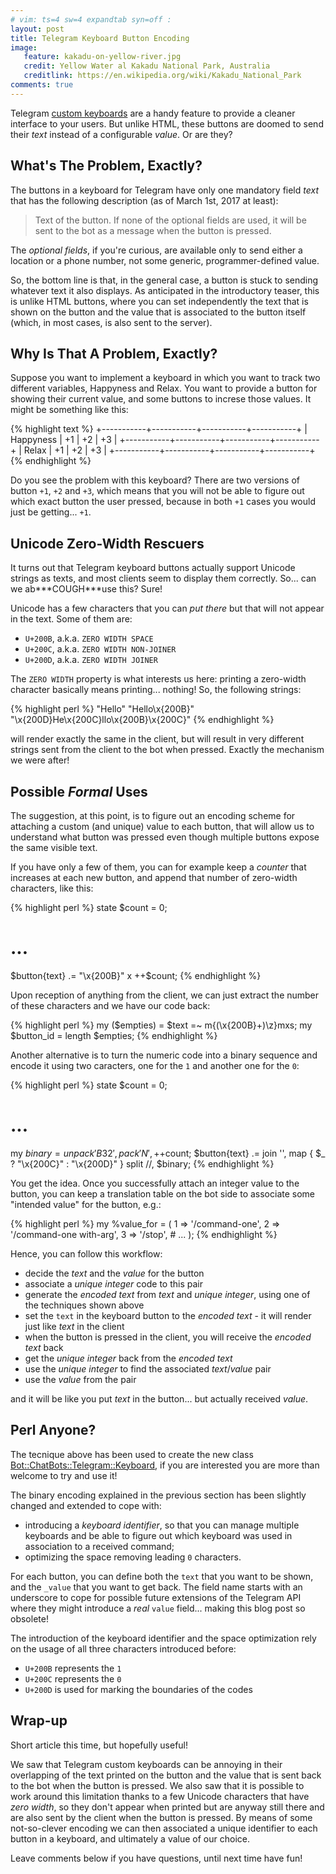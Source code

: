```yaml
---
# vim: ts=4 sw=4 expandtab syn=off :
layout: post
title: Telegram Keyboard Button Encoding
image:
   feature: kakadu-on-yellow-river.jpg
   credit: Yellow Water al Kakadu National Park, Australia
   creditlink: https://en.wikipedia.org/wiki/Kakadu_National_Park
comments: true
---
```


Telegram [custom keyboards][] are a handy feature to provide a cleaner
interface to your users. But unlike HTML, these buttons are doomed to
send their *text* instead of a configurable *value*. Or are they?

## What's The Problem, Exactly?

The buttons in a keyboard for Telegram have only one mandatory field
*text* that has the following description (as of March 1st, 2017 at
least):

> Text of the button. If none of the optional fields are used, it will be
> sent to the bot as a message when the button is pressed.

The *optional fields*, if you're curious, are available only to send
either a location or a phone number, not some generic, programmer-defined
value.

So, the bottom line is that, in the general case, a button is stuck to
sending whatever text it also displays. As anticipated in the introductory
teaser, this is unlike HTML buttons, where you can set independently the
text that is shown on the button and the value that is associated to the
button itself (which, in most cases, is also sent to the server).

## Why Is That A Problem, Exactly?

Suppose you want to implement a keyboard in which you want to track two
different variables, Happyness and Relax. You want to provide a button for
showing their current value, and some buttons to increse those values. It
might be something like this:

{% highlight text %}
+-----------+-----------+-----------+-----------+
| Happyness |    +1     |    +2     |    +3     |
+-----------+-----------+-----------+-----------+
|   Relax   |    +1     |    +2     |    +3     |
+-----------+-----------+-----------+-----------+
{% endhighlight %}

Do you see the problem with this keyboard? There are two versions of
button `+1`, `+2` and `+3`, which means that you will not be able to
figure out which exact button the user pressed, because in both `+1` cases
you would just be getting... `+1`.

## Unicode Zero-Width Rescuers

It turns out that Telegram keyboard buttons actually support Unicode
strings as texts, and most clients seem to display them correctly. So...
can we ab**\*COUGH\***use this? Sure!

Unicode has a few characters that you can *put there* but that will not
appear in the text. Some of them are:

- `U+200B`, a.k.a. `ZERO WIDTH SPACE`
- `U+200C`, a.k.a. `ZERO WIDTH NON-JOINER`
- `U+200D`, a.k.a. `ZERO WIDTH JOINER`

The `ZERO WIDTH` property is what interests us here: printing a zero-width
character basically means printing... nothing! So, the following strings:

{% highlight perl %}
"Hello"
"Hello\x{200B}"
"\x{200D}He\x{200C}llo\x{200B}\x{200C}"
{% endhighlight %}

will render exactly the same in the client, but will result in very
different strings sent from the client to the bot when pressed. Exactly
the mechanism we were after!

## Possible *Formal* Uses

The suggestion, at this point, is to figure out an encoding scheme for
attaching a custom (and unique) value to each button, that will allow us
to understand what button was pressed even though multiple buttons expose
the same visible text.

If you have only a few of them, you can for example keep a *counter* that
increases at each new button, and append that number of zero-width
characters, like this:

{% highlight perl %}
state $count = 0;
# ...
$button{text} .= "\x{200B}" x ++$count;
{% endhighlight %}

Upon reception of anything from the client, we can just extract the number
of these characters and we have our code back:

{% highlight perl %}
my ($empties) = $text =~ m{(\x{200B}+)\z}mxs;
my $button_id = length $empties;
{% endhighlight %}

Another alternative is to turn the numeric code into a binary sequence and
encode it using two caracters, one for the `1` and another one for the
`0`:

{% highlight perl %}
state $count = 0;
# ...
my $binary = unpack 'B32', pack 'N', ++$count;
$button{text} .= join '',
    map { $_ ? "\x{200C}" : "\x{200D}" }
    split //, $binary;
{% endhighlight %}

You get the idea. Once you successfully attach an integer value to the
button, you can keep a translation table on the bot side to associate some
"intended value" for the button, e.g.:

{% highlight perl %}
my %value_for = (
    1 => '/command-one',
    2 => '/command-one with-arg',
    3 => '/stop',
    # ...
);
{% endhighlight %}

Hence, you can follow this workflow:

- decide the *text* and the *value* for the button
- associate a *unique integer* code to this pair
- generate the *encoded text* from *text* and *unique integer*, using one
  of the techniques shown above
- set the `text` in the keyboard button to the *encoded text* - it will
  render just like *text* in the client
- when the button is pressed in the client, you will receive the
  *encoded text* back
- get the *unique integer* back from the *encoded text*
- use the *unique integer* to find the associated *text*/*value* pair
- use the *value* from the pair

and it will be like you put *text* in the button... but actually received
*value*.

## Perl Anyone?

The tecnique above has been used to create the new class
[Bot::ChatBots::Telegram::Keyboard][], if you are interested you are more
than welcome to try and use it!

The binary encoding explained in the previous section has been slightly
changed and extended to cope with:

- introducing a *keyboard identifier*, so that you can manage multiple
  keyboards and be able to figure out which keyboard was used in
  association to a received command;
- optimizing the space removing leading `0` characters.

For each button, you can define both the `text` that you want to be shown,
and the `_value` that you want to get back. The field name starts with an
underscore to cope for possible future extensions of the Telegram API
where they might introduce a *real* `value` field... making this blog post
so obsolete!

The introduction of the keyboard identifier and the space optimization
rely on the usage of all three characters introduced before:

- `U+200B` represents the `1`
- `U+200C` represents the `0`
- `U+200D` is used for marking the boundaries of the codes

## Wrap-up

Short article this time, but hopefully useful!

We saw that Telegram custom keyboards can be annoying in their overlapping
of the text printed on the button and the value that is sent back to the
bot when the button is pressed. We also saw that it is possible to work
around this limitation thanks to a few Unicode characters that have *zero
width*, so they don't appear when printed but are anyway still there and
are also sent by the client when the button is pressed. By means of some
not-so-clever encoding we can then associated a unique identifier to each
button in a keyboard, and ultimately a value of our choice.

Leave comments below if you have questions, until next time have fun!


[custom keyboards]: https://core.telegram.org/bots#keyboards
[Bot::ChatBots::Telegram::Keyboard]: https://metacpan.org/pod/Bot::ChatBots::Telegram::Keyboard
